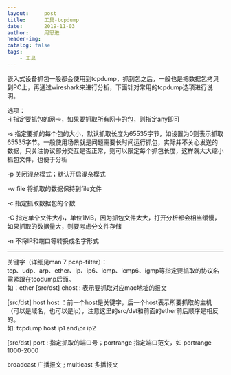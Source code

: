 ```yaml
---
layout:     post
title:      工具-tcpdump
date:       2019-11-03
author:     周思进
header-img:	
catalog: false
tags:
    - 工具
---
```


嵌入式设备抓包一般都会使用到tcpdump，抓到包之后，一般也是把数据包拷贝到PC上，再通过wireshark来进行分析，下面针对常用的tcpdump选项进行说明。


选项：  
-i 指定要抓包的网卡，如果要抓取所有网卡的包，则指定any即可

-s 指定要抓的每个包的大小，默认抓取长度为65535字节，如设置为0则表示抓取65535字节。一般使用场景就是问题需要长时间运行抓包，实际并不关心发送的数据，只关注协议部分交互是否正常，则可以限定每个抓包长度，这样就大大缩小抓包文件，也便于分析

-p 关闭混杂模式；默认开启混杂模式   

-w file 将抓取的数据保持到file文件  

-c 指定抓取数据包的个数

-C 指定单个文件大小，单位1MB，因为抓包文件太大，打开分析都会相当缓慢，如果抓取的数据量大，则要考虑分文件存储

-n 不将IP和端口等转换成名字形式

---

关键字（详细见man 7 pcap-filter）：  
tcp、udp、arp、ether、ip、ip6、icmp、icmp6、igmp等指定要抓取的协议名需紧跟在tcodump后面。  
如：ether [src/dst] ehost : 表示要抓取对应mac地址的报文

[src/dst] host host ：前一个host是关键字，后一个host表示所要抓取的主机（可以是域名，也可以是ip），注意这里的src/dst和前面的ether前后顺序是相反的。  
如: tcpdump host ip1 and\or ip2   


[src/dst] port : 指定抓取的端口号；portrange 指定端口范文，如 portrange 1000-2000

broadcast 广播报文 ; multicast 多播报文

